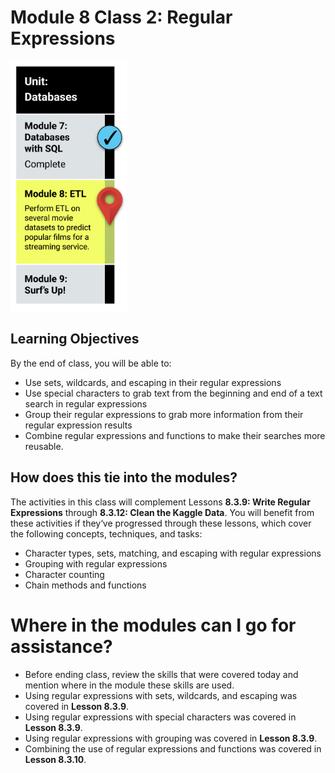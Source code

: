 # Module 8 Class 2: Regular Expressions

<img src="../Images/Module_8_Roadmap.png" alt="Module 7 Roadmap" height="400"/>

## Learning Objectives

By the end of class, you will be able to:

* Use sets, wildcards, and escaping in their regular expressions
* Use special characters to grab text from the beginning and end of a text search in regular expressions
* Group their regular expressions to grab more information from their regular expression results
* Combine regular expressions and functions to make their searches more reusable.

## How does this tie into the modules?
The activities in this class will complement Lessons **8.3.9: Write Regular Expressions** through **8.3.12: Clean the Kaggle Data**.  You will benefit from these activities if they‘ve progressed through these lessons, which cover the following concepts, techniques, and tasks:

 * Character types, sets, matching, and escaping with regular expressions
 * Grouping with regular expressions
 * Character counting
 * Chain methods and functions

# Where in the modules can I go for assistance?
* Before ending class, review the skills that were covered today and mention where in the module these skills are used.
 * Using regular expressions with sets, wildcards, and escaping was covered in **Lesson 8.3.9**.
 * Using regular expressions with special characters was covered in **Lesson 8.3.9**.
 * Using regular expressions with grouping was covered in **Lesson 8.3.9**.
 * Combining the use of regular expressions and functions was covered in **Lesson 8.3.10**.

